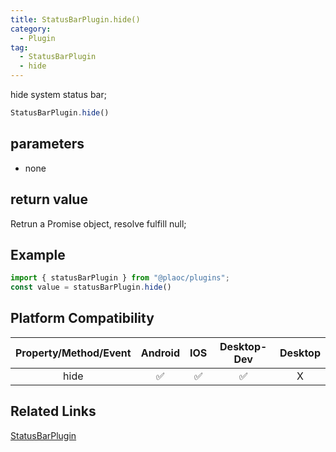 ```yaml
---
title: StatusBarPlugin.hide()
category:
  - Plugin
tag:
  - StatusBarPlugin
  - hide 
---
```


hide system status bar;

```js
StatusBarPlugin.hide()
```

## parameters

  - none

## return value

  Retrun a Promise object, resolve fulfill null;

## Example
```js
import { statusBarPlugin } from "@plaoc/plugins";
const value = statusBarPlugin.hide()
```


## Platform Compatibility

| Property/Method/Event| Android | IOS | Desktop-Dev | Desktop |
|:--------------------:|:-------:|:---:|:-----------:|:-------:|
| hide                 | ✅      | ✅  | ✅          | X       |

## Related Links

[StatusBarPlugin](./index.md)


